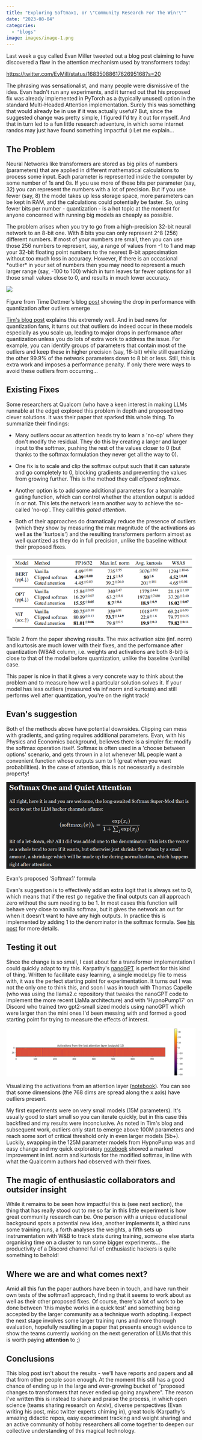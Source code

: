 ```yaml
---
title: "Exploring Softmax1, or \"Community Research For The Win!\""
date: "2023-08-04"
categories:
  - "blogs"
image: images/image-1.png
---
```


Last week a guy called Evan Miller tweeted out a blog post claiming to have discovered a flaw in the attention mechanism used by transformers today:

https://twitter.com/EvMill/status/1683508861762695168?s=20

The phrasing was sensationalist, and many people were dismissive of the idea. Evan hadn't run any experiments, and it turned out that his proposed fix was already implemented in PyTorch as a (typically unused) option in the standard Multi-Headed Attention implementation. Surely this was something that would already be in use if it was actually useful? But, since the suggested change was pretty simple, I figured I'd try it out for myself. And that in turn led to a fun little research adventure, in which some internet randos may just have found something impactful :) Let me explain...

## The Problem

Neural Networks like transformers are stored as big piles of numbers (parameters) that are applied in different mathematical calculations to process some input. Each parameter is represented inside the computer by some number of 1s and 0s. If you use more of these bits per parameter (say, 32) you can represent the numbers with a lot of precision. But if you use fewer (say, 8) the model takes up less storage space, more parameters can be kept in RAM, and the calculations could potentially be faster. So, using fewer bits per number - quantization - is a hot topic at the moment for anyone concerned with running big models as cheaply as possible.

The problem arises when you try to go from a high-precision 32-bit neural network to an 8-bit one. With 8 bits you can only represent 2^8 (256) different numbers. If most of your numbers are small, then you can use those 256 numbers to represent, say, a range of values from -1 to 1 and map your 32-bit floating point numbers to the nearest 8-bit approximation without too much loss in accuracy. However, if there is an occasional \*outlier\* in your set of numbers then you may need to represent a much larger range (say, -100 to 100) which in turn leaves far fewer options for all those small values close to 0, and results in much lower accuracy.

![](images/TDrTlopijg4gvi2tTjPsMNLO23wcTJvhnYfc3WHszjtk5nsUgPQUxWOY5vyJysAomfhvbhgjhXP94sKT9v898vP53WW9ptb_itIpQ92xmkdfL7VHdY7cS1ldLpxh3parcz-lIdNgKL3NoxVXikqLfB00)

Figure from Time Dettmer's blog [post](https://timdettmers.com/2022/08/17/llm-int8-and-emergent-features/) showing the drop in performance with quantization after outliers emerge

[Tim's blog post](https://timdettmers.com/2022/08/17/llm-int8-and-emergent-features/) explains this extremely well. And in bad news for quantization fans, it turns out that outliers do indeed occur in these models especially as you scale up, leading to major drops in performance after quantization unless you do lots of extra work to address the issue. For example, you can identify groups of parameters that contain most of the outliers and keep these in higher precision (say, 16-bit) while still quantizing the other 99.9% of the network parameters down to 8 bit or less. Still, this is extra work and imposes a performance penalty. If only there were ways to avoid these outliers from occurring...

## Existing Fixes

Some researchers at Qualcom (who have a keen interest in making LLMs runnable at the edge) explored this problem in depth and proposed two clever solutions. It was their paper that sparked this whole thing. To summarize their findings:

- Many outliers occur as attention heads try to learn a 'no-op' where they don't modify the residual. They do this by creating a larger and larger input to the softmax, pushing the rest of the values closer to 0 (but thanks to the softmax formulation they never get all the way to 0).

- One fix is to scale and clip the softmax output such that it can saturate and go completely to 0, blocking gradients and preventing the values from growing further. This is the method they call _clipped softmax_.

- Another option is to add some additional parameters for a learnable gating function, which can control whether the attention output is added in or not. This lets the network learn another way to achieve the so-called 'no-op'. They call this _gated attention_.

- Both of their approaches do dramatically reduce the presence of outliers (which they show by measuring the max magnitude of the activations as well as the 'kurtosis') and the resulting transformers perform almost as well quantized as they do in full precision, unlike the baseline without their proposed fixes.

![](images/image.webp)

Table 2 from the paper showing results. The max activation size (inf. norm) and kurtosis are much lower with their fixes, and the performance after quantization (W8A8 column, i.e. weights and activations are both 8-bit) is close to that of the model before quantization, unlike the baseline (vanilla) case.

This paper is nice in that it gives a very concrete way to think about the problem and to measure how well a particular solution solves it. If your model has less outliers (measured via inf norm and kurtosis) and still performs well after quantization, you're on the right track!

## Evan's suggestion

Both of the methods above have potential downsides. Clipping can mess with gradients, and gating requires additional parameters. Evan, with his Physics and Economics background, believes there is a simpler fix: modify the softmax operation itself. Softmax is often used in a 'choose between options' scenario, and gets thrown in a lot whenever ML people want a convenient function whose outputs sum to 1 (great when you want probabilities). In the case of attention, this is not necessarily a desirable property!

![](images/image-1.png)

Evan's proposed 'Softmax1' formula

Evan's suggestion is to effectively add an extra logit that is always set to 0, which means that if the rest go negative the final outputs can all approach zero without the sum needing to be 1. In most cases this function will behave very close to vanilla softmax, but it gives the network an out for when it doesn't want to have any high outputs. In practice this is implemented by adding 1 to the denominator in the softmax formula. See [his post](https://www.evanmiller.org/attention-is-off-by-one.html) for more details.

## Testing it out

Since the change is so small, I cast about for a transformer implementation I could quickly adapt to try this. Karpathy's [nanoGPT](https://github.com/karpathy/nanoGPT) is perfect for this kind of thing. Written to facilitate easy learning, a single model.py file to mess with, it was the perfect starting point for experimentation. It turns out I was not the only one to think this, and soon I was in touch with Thomas Capelle (who was using the llama2.c repository that tweaks the nanoGPT code to implement the more recent LlaMa architecture) and with 'HypnoPump17' on Discord who trained two gpt2-small sized models using nanoGPT which were larger than the mini ones I'd been messing with and formed a good starting point for trying to measure the effects of interest.

![](images/image-2.png)

Visualizing the activations from an attention layer ([notebook](https://colab.research.google.com/drive/1DExSfbVVxP34RfSlSiNt25eexpmq4Vrc?usp=sharing)). You can see that some dimensions (the 768 dims are spread along the x axis) have outliers present.

My first experiments were on very small models (15M parameters). It's usually good to start small so you can iterate quickly, but in this case this backfired and my results were inconclusive. As noted in Tim's blog and subsequent work, outliers only start to emerge above 100M parameters and reach some sort of critical threshold only in even larger models (5b+). Luckily, swapping in the 125M parameter models from HypnoPump was and easy change and my quick exploratory [notebook](https://colab.research.google.com/drive/1DExSfbVVxP34RfSlSiNt25eexpmq4Vrc?usp=sharing) showed a marked improvement in inf. norm and kurtosis for the modified softmax, in line with what the Qualcomm authors had observed with their fixes.

## The magic of enthusiastic collaborators and outsider insight

While it remains to be seen how impactful this is (see next section), the thing that has really stood out to me so far in this little experiment is how great community research can be. One person with a unique educational background spots a potential new idea, another implements it, a third runs some training runs, a forth analyses the weights, a fifth sets up instrumentation with W&B to track stats during training, someone else starts organising time on a cluster to run some bigger experiments... the productivity of a Discord channel full of enthusiastic hackers is quite something to behold!

## Where we are and what comes next?

Amid all this fun the paper authors have been in touch, and have run their own tests of the softmax1 approach, finding that it seems to work about as well as their other proposed fixes. Of course, there's a lot of work to be done between 'this maybe works in a quick test' and something being accepted by the larger community as a technique worth adopting. I expect the next stage involves some larger training runs and more thorough evaluation, hopefully resulting in a paper that presents enough evidence to show the teams currently working on the next generation of LLMs that this is worth paying **attention** to ;)

## Conclusions

This blog post isn't about the results - we'll have reports and papers and all that from other people soon enough. At the moment this still has a good chance of ending up in the large and ever-growing bucket of "proposed changes to transformers that never ended up going anywhere". The reason I've written this is instead to share and praise the process, in which open science (teams sharing research on Arxiv), diverse perspectives (Evan writing his post, misc twitter experts chiming in), great tools (Karpathy's amazing didactic repos, easy experiment tracking and weight sharing) and an active community of hobby researchers all come together to deepen our collective understanding of this magical technology.
